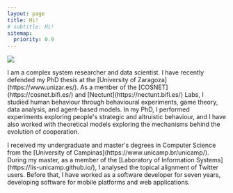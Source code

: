 ```yaml
---
layout: page
title: Hi!
# subtitle: Hi!
sitemap:
  priority: 0.9
---
```


<!-- <img src="{{ '/assets/img/nene.jpg' | prepend: site.baseurl }}" id="about-img"> -->

<div id="describe-text">

<img src="{{ '/assets/img/foto.jpg' | prepend: site.baseurl }}" id="about-img">
<p markdown="1">I am a complex system researcher and data scientist. I have recently defended my PhD thesis at the [University of Zaragoza](https://www.unizar.es/). As a member of the [COSNET](https://cosnet.bifi.es/) and [Nectunt](https://nectunt.bifi.es/) Labs, I studied human behaviour through behavioural experiments, game theory, data analysis, and agent-based models.  In my PhD, I performed experiments exploring people's strategic and altruistic behaviour, and I have also worked with theoretical models exploring the mechanisms behind the evolution of cooperation. 
</p>
<p markdown="1">
I received my undergraduate and master's degrees in Computer Science from the [University of Campinas](https://www.unicamp.br/unicamp/). During my master, as a member of the [Laboratory of Information Systems](https://lis-unicamp.github.io/), I analysed the topical alignment of Twitter users. Before that, I have worked as a software developer for seven years, developing software for mobile platforms and web applications.
</p>
<!-- Consequently, I have experience in designing experiments, handling/analysing data from different sources, developing experimental platforms and other software applications.   -->
     <!-- social dilemmas (e.g., public goods and common-pool resources games) and other games. I have also  -->
  <!-- See the <a href="{{ '/publications' | prepend: site.baseurl }}">Publications</a> section for more details. -->
  <!-- I am also deeply interested in statistical methods, complex systems/network science, and software development. -->

</div>
